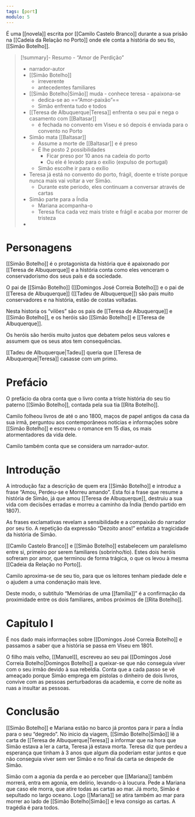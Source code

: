 ```yaml
---
tags: [port]
modulo: 5
---
```


É uma [[novela]] escrita por [[Camilo Castelo Branco]] durante a sua prisão na [[Cadeia da Relação no Porto]] onde ele conta a história do seu tio, [[Simão Botelho]].
> [!summary]- Resumo - “Amor de Perdição”
> - narrador-autor
> - [[Simão Botelho]]
> 	- irreverente
> 	- antecedentes familiares
> - [[Simão Botelho|Simão]] muda - conhece teresa - apaixona-se
> 	- dedica-se ao ==“Amor-paixão”==
> 	- Simão enfrenta tudo e todos
> - [[Teresa de Albuquerque|Teresa]] enfrenta o seu pai e nega o casamento com [[Baltasar]]
> 	- é fechada no convento em Viseu e só depois é enviada para o convento no Porto
> - Simão mata [[Baltasar]]
> 	- Assume a morte de [[Baltasar]] e é preso
> 	- É lhe posto 2 possibilidades
> 		- Ficar preso por 10 anos na cadeia do porto
> 		- Ou ele é levado para o exílio (expulso de portugal)
> 	- Simão escolhe ir para o exílio
> - Teresa já está no convento do porto, frágil, doente e triste porque nunca mais vai voltar a ver Simão.
> 	- Durante este periodo, eles continuam a conversar através de cartas
> - Simão parte para a Índia
> 	- Mariana acompanha-o
> 	- Teresa fica cada vez mais triste e frágil e acaba por morrer de tristeza
> -
# Personagens

[[Simão Botelho]] é o protagonista da história que é apaixonado por [[Teresa de Albuquerque]] e a história conta como eles venceram o conservadorismo dos seus país e da sociedade.

O pai de [[Simão Botelho]] ([[Domingos José Correia Botelho]]) e o pai de [[Teresa de Albuquerque]] ([[Tadeu de Albuquerque]]) são pais muito conservadores e na história, estão de costas voltadas.

Nesta historia os “vilões” são os pais de [[Teresa de Albuquerque]] e [[Simão Botelho]], e os heróis são [[Simão Botelho]] e [[Teresa de Albuquerque]].

Os heróis são heróis muito justos que debatem pelos seus valores e assumem que os seus atos tem consequências.

[[Tadeu de Albuquerque|Tadeu]] queria que [[Teresa de Albuquerque|Teresa]] casasse com um primo.

# Prefácio

O prefácio da obra conta que o livro conta a triste história do seu tio paterno [[Simão Botelho]], contada pela sua tia [[Rita Botelho]].

Camilo folheou livros de até o ano 1800, maços de papel antigos da casa da sua irmã, perguntou aos contemporâneos noticias e informações sobre [[Simão Botelho]] e escreveu o romance em 15 dias, os mais atormentadores da vida dele.

Camilo também conta que se considera um narrador-autor.

# Introdução

A introdução faz a descrição de quem era [[Simão Botelho]] e introduz a frase “Amou, Perdeu-se e Morreu amando”. Esta foi a frase que resume a história de Simão, já que amou [[Teresa de Albuquerque]], destruiu a sua vida com decisões erradas e morreu a caminho da Índia (tendo partido em 1807).

As frases exclamativas revelam a sensibilidade e a compaixão do narrador por seu tio. A repetição da expressão “Dezoito anos!” enfatiza a tragicidade da história de Simão.

[[Camilo Castelo Branco]] e [[Simão Botelho]] estabelecem um paralelismo entre si, primeiro por serem familiares (sobrinho/tio). Estes dois heróis sofreram por amor, que terminou de forma trágica, o que os levou à mesma [[Cadeia da Relação no Porto]].

Camilo aproxima-se de seu tio, para que os leitores tenham piedade dele e o ajudem a uma condenação mais leve.

Deste modo, o subtítulo “Memórias de uma [[família]]” é a confirmação da proximidade entre os dois familiares, ambos próximos de [[Rita Botelho]].

# Capitulo I

É nos dado mais informações sobre [[Domingos José Correia Botelho]] e passamos a saber que a história se passa em Viseu em 1801.

O filho mais velho, [[Manuel]], escreveu ao seu pai [[Domingos José Correia Botelho|Domingos Botelho]] a queixar-se que não conseguia viver com o seu irmão devido à sua rebeldia. Conta que a cada passo se vê ameaçado porque Simão emprega em pistolas o dinheiro de dois livros, convive com as pessoas perturbadoras da academia, e corre de noite as ruas a insultar as pessoas.

# Conclusão
[[Simão Botelho]] e Mariana estão no barco já prontos para ir para a Índia para o seu “degredo”. No inicio da viagem, [[Simão Botelho|Simão]] lê a carta de [[Teresa de Albuquerque|Teresa]] a informar que na hora que Simão estava a ler a carta, Teresa já estava morta. Teresa diz que perdeu a esperança que tinham à 3 anos que algum dia poderiam estar juntos e que não conseguia viver sem ver Simão e no final da carta se despede de Simão.

Simão com a agonia da perda e ao perceber que [[Mariana]] também morrerá, entra em agonia, em delírio, levando-o à loucura. Pede a Mariana que caso ele morra, que atire todas as cartas ao mar. Já morto, Simão é sepultado no largo oceano. Logo [[Mariana]] se atira também ao mar para morrer ao lado de [[Simão Botelho|Simão]] e leva consigo as cartas. A tragédia é para todos.
